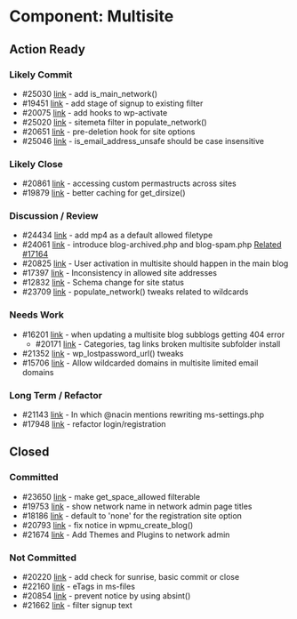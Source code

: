 # Component: Multisite

## Action Ready

### Likely Commit

* #25030 [link](http://core.trac.wordpress.org/ticket/25030) - add is_main_network()
* #19451 [link](http://core.trac.wordpress.org/ticket/19451) - add stage of signup to existing filter
* #20075 [link](http://core.trac.wordpress.org/ticket/20075) - add hooks to wp-activate
* #25020 [link](http://core.trac.wordpress.org/ticket/25020) - sitemeta filter in populate_network()
* #20651 [link](http://core.trac.wordpress.org/ticket/20651) - pre-deletion hook for site options
* #25046 [link](http://core.trac.wordpress.org/ticket/25046) - is_email_address_unsafe should be case insensitive

### Likely Close

* #20861 [link](http://core.trac.wordpress.org/ticket/20861) - accessing custom permastructs across sites
* #19879 [link](http://core.trac.wordpress.org/ticket/19879) - better caching for get_dirsize()

### Discussion / Review

* #24434 [link](http://core.trac.wordpress.org/ticket/24434) - add mp4 as a default allowed filetype
* #24061 [link](http://core.trac.wordpress.org/ticket/24061) - introduce blog-archived.php and blog-spam.php [Related #17164](http://core.trac.wordpress.org/ticket/17164)
* #20825 [link](http://core.trac.wordpress.org/ticket/20825) - User activation in multisite should happen in the main blog
* #17397 [link](http://core.trac.wordpress.org/ticket/17397) - Inconsistency in allowed site addresses
* #12832 [link](http://core.trac.wordpress.org/ticket/12832) - Schema change for site status
* #23709 [link](http://core.trac.wordpress.org/ticket/23709) - populate_network() tweaks related to wildcards

### Needs Work

* #16201 [link](http://core.trac.wordpress.org/ticket/16201) - when updating a multisite blog subblogs getting 404 error
	* #20171 [link](http://core.trac.wordpress.org/ticket/20171) - Categories, tag links broken multisite subfolder install
* #21352 [link](http://core.trac.wordpress.org/ticket/21352) - wp_lostpassword_url() tweaks
* #15706 [link](http://core.trac.wordpress.org/ticket/15706) - Allow wildcarded domains in multisite limited email domains

### Long Term / Refactor

* #21143 [link](http://core.trac.wordpress.org/ticket/21143) - In which @nacin mentions rewriting ms-settings.php
* #17948 [link](http://core.trac.wordpress.org/ticket/17948) - refactor login/registration

## Closed

### Committed

* #23650 [link](http://core.trac.wordpress.org/ticket/23650) - make get_space_allowed filterable
* #19753 [link](http://core.trac.wordpress.org/ticket/19753) - show network name in network admin page titles
* #18186 [link](http://core.trac.wordpress.org/ticket/18186) - default to 'none' for the registration site option
* #20793 [link](http://core.trac.wordpress.org/ticket/20793) - fix notice in wpmu_create_blog()
* #21674 [link](http://core.trac.wordpress.org/ticket/21674) - Add Themes and Plugins to network admin

### Not Committed

* #20220 [link](http://core.trac.wordpress.org/ticket/20220) - add check for sunrise, basic commit or close
* #22160 [link](http://core.trac.wordpress.org/ticket/22160) - eTags in ms-files
* #20854 [link](http://core.trac.wordpress.org/ticket/20854) - prevent notice by using absint()
* #21662 [link](http://core.trac.wordpress.org/ticket/21662) - filter signup text